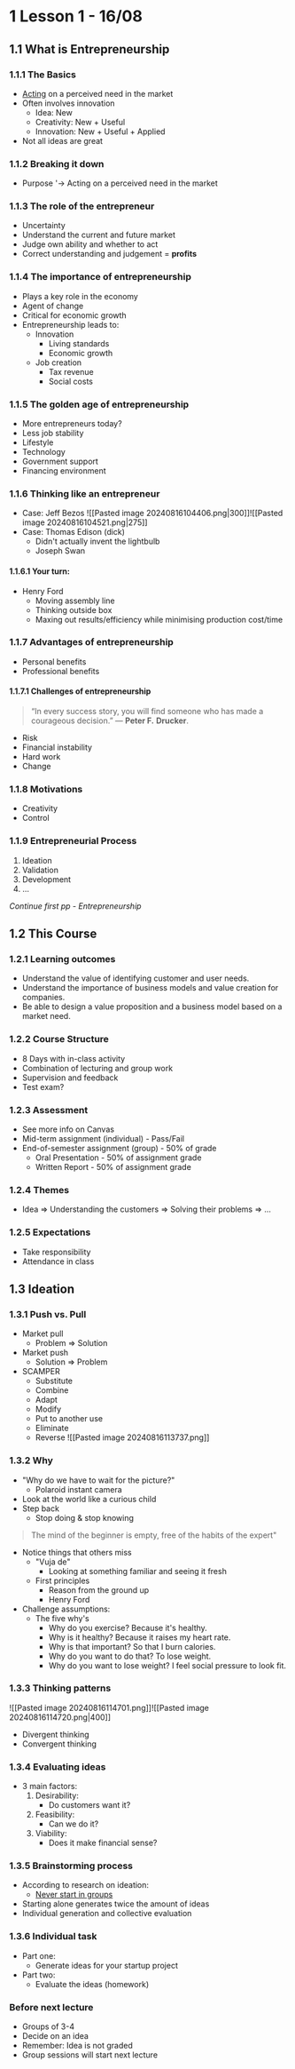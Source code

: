 # 1 Lesson 1 - 16/08
## 1.1 What is Entrepreneurship
### 1.1.1 The Basics
- <u>Acting</u> on a perceived need in the market
- Often involves innovation
	- Idea: New
	- Creativity: New + Useful
	- Innovation: New + Useful + Applied
- Not all ideas are great
### 1.1.2 Breaking it down
- Purpose
	'-> Acting on a perceived need in the market
### 1.1.3 The role of the entrepreneur
- Uncertainty
- Understand the current and future market
- Judge own ability and whether to act
- Correct understanding and judgement = **profits**
### 1.1.4 The importance of entrepreneurship
- Plays a key role in the economy
- Agent of change
- Critical for economic growth
- Entrepreneurship leads to:
	- Innovation
		- Living standards
		- Economic growth
	- Job creation
		- Tax revenue
		- Social costs
### 1.1.5 The golden age of entrepreneurship
- More entrepreneurs today?
- Less job stability
- Lifestyle
- Technology
- Government support
- Financing environment
### 1.1.6 Thinking like an entrepreneur
- Case: Jeff Bezos
![[Pasted image 20240816104406.png|300]]![[Pasted image 20240816104521.png|275]]
- Case: Thomas Edison (dick)
	- Didn't actually invent the lightbulb
	- Joseph Swan
#### 1.1.6.1 Your turn:
- Henry Ford
	- Moving assembly line
	- Thinking outside box
	- Maxing out results/efficiency while minimising production cost/time
### 1.1.7 Advantages of entrepreneurship
- Personal benefits
- Professional benefits
#### 1.1.7.1 Challenges of entrepreneurship

> “In every success story, you will find someone who has made a courageous decision.” 
> — **Peter F.** **Drucker**.

- Risk
- Financial instability
- Hard work
- Change
### 1.1.8 Motivations
- Creativity
- Control
### 1.1.9 Entrepreneurial Process
1. Ideation
2. Validation
3. Development
4. ...

*Continue first pp - Entrepreneurship*

## 1.2 This Course
### 1.2.1 Learning outcomes
- Understand the value of identifying customer and user needs.
- Understand the importance of business models and value creation for companies.
- Be able to design a value proposition and a business model based on a market need.
### 1.2.2 Course Structure
- 8 Days with in-class activity
- Combination of lecturing and group work
- Supervision and feedback
- Test exam?
### 1.2.3 Assessment
- See more info on Canvas
- Mid-term assignment (individual) - Pass/Fail
- End-of-semester assignment (group) - 50% of grade
	- Oral Presentation - 50% of assignment grade
	- Written Report - 50% of assignment grade
### 1.2.4 Themes
- Idea => Understanding the customers => Solving their problems => ...
### 1.2.5 Expectations
- Take responsibility
- Attendance in class
## 1.3 Ideation
### 1.3.1 Push vs. Pull
- Market pull
	- Problem => Solution
- Market push
	- Solution => Problem
- SCAMPER
	- Substitute
	- Combine
	- Adapt
	- Modify
	- Put to another use
	- Eliminate
	- Reverse
![[Pasted image 20240816113737.png]]
### 1.3.2 Why
- "Why do we have to wait for the picture?"
	- Polaroid instant camera
- Look at the world like a curious child
- Step back
	- Stop doing & stop knowing
> The mind of the beginner is empty, free of the habits of the expert"

- Notice things that others miss
	- "Vuja de"
		- Looking at something familiar and seeing it fresh
	- First principles
		- Reason from the ground up
		- Henry Ford
- Challenge assumptions:
	- The five why's
		- Why do you exercise? Because it's healthy.
		- Why is it healthy? Because it raises my heart rate.
		- Why is that important? So that I burn calories.
		- Why do you want to do that? To lose weight.
		- Why do you want to lose weight? I feel social pressure to look fit.
### 1.3.3 Thinking patterns
![[Pasted image 20240816114701.png]]![[Pasted image 20240816114720.png|400]]
- Divergent thinking
- Convergent thinking
### 1.3.4 Evaluating ideas
- 3 main factors:
	1. Desirability:
		- Do customers want it?
	2. Feasibility:
		- Can we do it?
	3. Viability:
		- Does it make financial sense?
### 1.3.5 Brainstorming process
- According to research on ideation:
	- <u>Never start in groups</u>
- Starting alone generates twice the amount of ideas
- Individual generation and collective evaluation
### 1.3.6 Individual task
- Part one:
	- Generate ideas for your startup project
- Part two:
	- Evaluate the ideas (homework)

### Before next lecture
- Groups of 3-4
- Decide on an idea
- Remember: Idea is not graded
- Group sessions will start next lecture